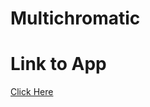 # Multichromatic

<h1>Link to App</h1>
<a href="https://jcbpetersen1995.github.io/Multichromatic/">Click Here</a>
